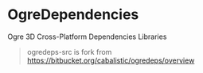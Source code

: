 # OgreDependencies
Ogre 3D Cross-Platform Dependencies Libraries

> ogredeps-src is fork from https://bitbucket.org/cabalistic/ogredeps/overview

